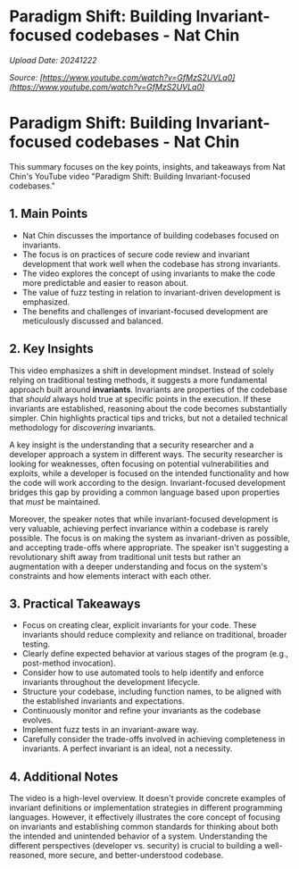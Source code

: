 # Paradigm Shift: Building Invariant-focused codebases - Nat Chin

*Upload Date: 20241222*

*Source: [https://www.youtube.com/watch?v=GfMzS2UVLq0](https://www.youtube.com/watch?v=GfMzS2UVLq0)*

# Paradigm Shift: Building Invariant-focused codebases - Nat Chin

This summary focuses on the key points, insights, and takeaways from Nat Chin's YouTube video "Paradigm Shift: Building Invariant-focused codebases."

## 1. Main Points

* Nat Chin discusses the importance of building codebases focused on invariants.
* The focus is on practices of secure code review and invariant development that work well when the codebase has strong invariants.
* The video explores the concept of using invariants to make the code more predictable and easier to reason about.
* The value of fuzz testing in relation to invariant-driven development is emphasized.
* The benefits and challenges of invariant-focused development are meticulously discussed and balanced.


## 2. Key Insights

This video emphasizes a shift in development mindset.  Instead of solely relying on traditional testing methods, it suggests a more fundamental approach built around **invariants**.  Invariants are properties of the codebase that *should* always hold true at specific points in the execution.  If these invariants are established, reasoning about the code becomes substantially simpler.   Chin highlights practical tips and tricks, but not a detailed technical methodology for *discovering* invariants. 

A key insight is the understanding that a security researcher and a developer approach a system in different ways. The security researcher is looking for weaknesses, often focusing on potential vulnerabilities and exploits, while a developer is focused on the intended functionality and how the code will work according to the design. Invariant-focused development bridges this gap by providing a common language based upon properties that *must* be maintained.

Moreover, the speaker notes that while invariant-focused development is very valuable, achieving perfect invariance within a codebase is rarely possible. The focus is on making the system as invariant-driven as possible, and accepting trade-offs where appropriate.  The speaker isn't suggesting a revolutionary shift away from traditional unit tests but rather an augmentation with a deeper understanding and focus on the system's constraints and how elements interact with each other.

## 3. Practical Takeaways

* Focus on creating clear, explicit invariants for your code. These invariants should reduce complexity and reliance on traditional, broader testing.
* Clearly define expected behavior at various stages of the program (e.g., post-method invocation).
* Consider how to use automated tools to help identify and enforce invariants throughout the development lifecycle.
* Structure your codebase, including function names, to be aligned with the established invariants and expectations.
* Continuously monitor and refine your invariants as the codebase evolves.
*  Implement fuzz tests in an invariant-aware way.
* Carefully consider the trade-offs involved in achieving completeness in invariants. A perfect invariant is an ideal, not a necessity.


## 4. Additional Notes

The video is a high-level overview.  It doesn't provide concrete examples of invariant definitions or implementation strategies in different programming languages.  However, it effectively illustrates the core concept of focusing on invariants and establishing common standards for thinking about both the intended and unintended behavior of a system.  Understanding the different perspectives (developer vs. security) is crucial to building a well-reasoned, more secure, and better-understood codebase.